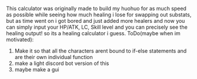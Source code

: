 This calculator was originally made to build my huohuo for as much speed as possible while seeing how much healing i lose for swapping out substats, but as time went on i got bored and just added more healers and now you can simply input your HP/ATK, LC, Skill level and you can precisely see the healing output! so its a healing calculator i guess.
ToDo(maybe when im motivated):
1) Make it so that all the characters arent bound to if-else statements and are their own individual function
2) make a light discord bot version of this
3) maybe make a gui
